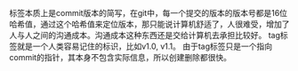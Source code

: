 标签本质上是commit版本的简写，在git中，每一个提交的版本的版本号都是16位哈希值，通过这个哈希值来定位版本，那只能说计算机舒适了，人很难受，增加了人与人之间的沟通成本。沟通成本这种东西还是交给计算机去承担比较好。
tag标签就是一个人类容易记住的标识，比如v1.0, v1.1。
由于tag标签只是一个指向commit的指针，其本身不包含实际信息，所以创建删除都很快。